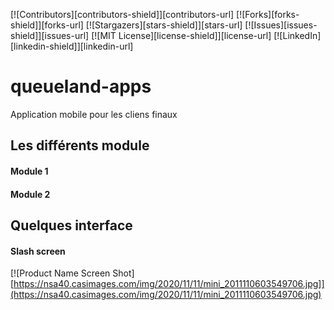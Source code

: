 [![Contributors][contributors-shield]][contributors-url]
[![Forks][forks-shield]][forks-url]
[![Stargazers][stars-shield]][stars-url]
[![Issues][issues-shield]][issues-url]
[![MIT License][license-shield]][license-url]
[![LinkedIn][linkedin-shield]][linkedin-url]

# queueland-apps

Application mobile pour les cliens finaux
## Les différents module

#### Module 1

#### Module 2

## Quelques interface

#### Slash screen

[![Product Name Screen Shot][https://nsa40.casimages.com/img/2020/11/11/mini_2011110603549706.jpg]](https://nsa40.casimages.com/img/2020/11/11/mini_2011110603549706.jpg)
